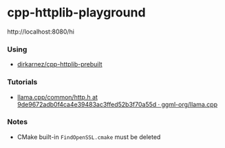 cpp-httplib-playground
======================
http://localhost:8080/hi

### Using
- [dirkarnez/cpp-httplib-prebuilt](https://github.com/dirkarnez/cpp-httplib-prebuilt)

### Tutorials
- [llama.cpp/common/http.h at 9de9672adb0f4ca4e39483ac3ffed52b3f70a55d · ggml-org/llama.cpp](https://github.com/ggml-org/llama.cpp/blob/9de9672adb0f4ca4e39483ac3ffed52b3f70a55d/common/http.h#L4)
  
### Notes
- CMake built-in `FindOpenSSL.cmake` must be deleted
